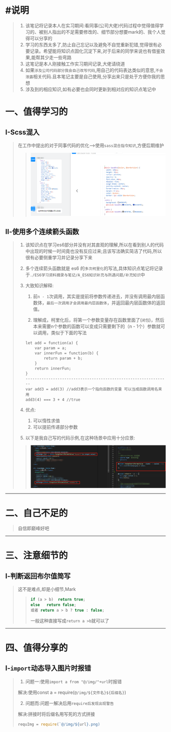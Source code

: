 # #说明

>1. 该笔记将记录本人在实习期间:看同事(公司大佬)代码过程中觉得值得学习的、被别人指出的不足需要修改的、细节部分想要mark的、我个人觉得可以分享的
>2. 学习的东西太多了,防止自己忘记以及避免不自觉重新犯错,觉得很有必要记录。希望能将知识点固化沉淀下来,对于后来的同学来说也有借鉴效果,能帮其少走一些弯路
>3. 这笔记是本人刚接触工作实习期间记录,大佬请绕道
>4. 如果`涉及公司代码部分我会自己改写代码`,用自己的代码表达类似的意思,`不会泄露`相关代码.且本笔记主要是自己使用,分享出来只是处于方便你我的思想
>5. 涉及到的相应知识,如有必要也会同时更新到相对应的知识点笔记中

# 一、值得学习的

## Ⅰ-Scss混入

>在工作中提出的对于同事代码的优化-->使用`sass混合指令知识`,方便后期维护
>>
>>![混合指令用例](实习期间偷师记录中的图片/混合指令用例.png)
>



## Ⅱ-使用多个连续箭头函数

>1. 该知识点在学习es6部分并没有对其直观的理解,所以在看到别人的代码中出现的时候一时间竟也没有反应过来;且该写法确实简洁了代码,所以很有必要侧重学习并记录分享下来
>
>2. 多个连续箭头函数就是 es6 的`多次柯里化`的写法,具体知识点笔记将记录于`./ES6学习资料摘录与笔记/A_ES6知识补充与所遇问题/补充知识`中
>
>3. 大致知识解释:
>
>      1. 前`n - 1`次调用，其实是提前将参数传递进去，并没有调用最内层函数体，`最后一次调用才会调用最内层函数体`，并返回最内层函数体的返回值。
>
>      2. 理解成，柯里化后，将第一个参数变量存在函数里面了(`闭包`)，然后本来需要n个参数的函数可以变成只需要剩下的（n - 1个）参数就可以调用，类似于下面的写法
>
>    ```JS
>    let add = function(a) {
>        var param = a;
>        var innerFun = function(b) {
>            return param + b;
>        }
>        return innerFun;
>    }
>    ---------------------------------------------------------------
>    var add3 = add(3) //add3表示一个指向函数的变量 可以当成函数调用名来用
>    add3(4) === 3 + 4 //true
>    ```
>
>4. 优点:
>
>      1. 可以惰性求值
>      2. 可以提前传递部分参数
>
>5. 以下是我自己写的代码示例,在这种场景中应用十分应景:
>
>>![image-20210415152045586](实习期间偷师记录中的图片/多个连续箭头函数与柯里化实例.png)



------



# 二、自己不足的

>自信即巅峰好吧

------





# 三、注意细节的

## Ⅰ-判断返回布尔值简写

>这不是难点,却是小细节,Mark
>
>>```js
>>if (a > b)  return true;
>>else   return false;
>>或者 return a > b ? true : false;
>>```
>>
>>一般这种直接写成`return a >b`就可以了
>

------



# 四、值得分享的

## Ⅰ-`import`动态导入图片时报错

>1. 问题一:使用`import a from "@/img/"+url`时报错
>
>  解决:使用const a = require(`@/img/${文件名}${后缀名}`)
>
>2. 问题而:问题一解决后用`require后发现出现警告`
>
>  解决:拼接时将后缀名用写死的方式拼接
>
>  ```js
>  requImg = require(`@/img/${url}.png)
>  ```

